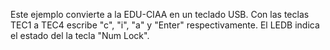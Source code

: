 Este ejemplo convierte a la EDU-CIAA en un teclado USB.
Con las teclas TEC1 a TEC4 escribe "c", "i", "a" y "Enter" respectivamente. 
El LEDB indica el estado del la tecla "Num Lock".
